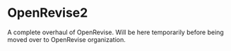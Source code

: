 # OpenRevise2
A complete overhaul of OpenRevise. Will be here temporarily before being moved over to OpenRevise organization.
